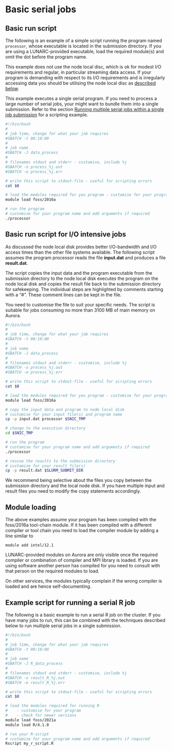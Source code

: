 # Basic serial jobs

## Basic run script

The following is an example of a simple script running the program named `processor`, whose executable is located in the submission directory.  If you are using a LUNARC-provided executable, load the required module(s) and omit the dot before the program name. 

This example does not use the node local disc, which is ok for modest I/O requirements and regular, in particular streaming data access.  If your program is demanding with respect to its I/O requirements and is irregularly accessing data you should be utilising the node local disc as [described below](#basicrun-script-for-io-intensive-jobs).

This example executes a single serial program.  If you need to process a large number of serial jobs, your might want to bundle them into a single submission. Refer to the section [Running multiple serial jobs within a single job submission](#running-multiple-serial-jobs-within-a-single-job-submission) for a scripting example.


```bash
#!/bin/bash
#
# job time, change for what your job requires
#SBATCH -t 00:10:00
#
# job name
#SBATCH -J data_process
#
# filenames stdout and stderr - customise, include %j
#SBATCH -o process_%j.out
#SBATCH -e process_%j.err

# write this script to stdout-file - useful for scripting errors
cat $0

# load the modules required for you program - customise for your program
module load foss/2016a

# run the program
# customise for your program name and add arguments if required
./processor

```

## Basic run script for I/O intensive jobs

As discussed the node local disk provides better I/O-bandwidth and I/O access times than the
other file systems available. The following script assumes the program processor reads the file **input.dat** and produces a file **result.dat**.

The script copies the input data and the program executable from the submission directory to the node local disk executes the program on the node local disk and copies the result file back to the submission directory for safekeeping. The individual steps are highlighted by comments starting with a “#”. These comment lines can be kept in the file.

You need to customise the file to suit your specific needs. The script is suitable for jobs consuming no more than 3100 MB of main memory on Aurora.

```bash
#!/bin/bash
#
# job time, change for what your job requires
#SBATCH -t 00:10:00
#
# job name
#SBATCH -J data_process
#
# filenames stdout and stderr - customise, include %j
#SBATCH -o process_%j.out
#SBATCH -e process_%j.err

# write this script to stdout-file - useful for scripting errors
cat $0

# load the modules required for you program - customise for your program
module load foss/2016a

# copy the input data and program to node local disk
# customise for your input file(s) and program name
cp -p input.dat processor $SNIC_TMP

# change to the execution directory
cd $SNIC_TMP

# run the program
# customise for your program name and add arguments if required
./processor

# rescue the results to the submission directory
# customise for your result file(s)
cp -p result.dat $SLURM_SUBMIT_DIR
```

We recommend being selective about the files you copy between the
submission directory and the local node disk. If you have multiple input
and result files you need to modify the copy statements accordingly.

## Module loading

The above examples assume your program has been compiled with the foss/2016a tool-chain module. If it has been compiled with a different compiler or tool chain you need to load the compiler module by adding a line similar to

    module add intel/12.1

LUNARC-provided modules on Aurora are only visible once the required compiler or combination of compiler and MPI library is loaded. If you are using software another person has compiled for you need to consult with that person on the required modules to load. 

On other services, the modules typically complain if the wrong compiler is loaded and are hence self-documenting.

## Example script for running a serial R job

The following is a basic example to run a serial R job on the cluster.  If you have many jobs to run, this can be combined with the techniques described below to run multiple serial jobs in a single submission.

```bash
#!/bin/bash
#
# job time, change for what your job requires
#SBATCH -t 00:10:00
#
# job name
#SBATCH -J R_data_process
#
# filenames stdout and stderr - customise, include %j
#SBATCH -o result_R_%j.out
#SBATCH -e result_R_%j.err

# write this script to stdout-file - useful for scripting errors
cat $0

# load the modules required for running R 
#    - customise for your program
#    - check for newer versions
module load foss/2021a
module load R/4.1.0

# run your R-script
# customise for your program name and add arguments if required
Rscript my_r_script.R
```
